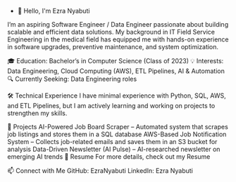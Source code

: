 - 👋 Hello, I'm Ezra Nyabuti

I’m an aspiring Software Engineer / Data Engineer passionate about building scalable and efficient data solutions. My background in IT Field Service Engineering in the medical field has equipped me with hands-on experience in software upgrades, preventive maintenance, and system optimization.

🎓 Education: Bachelor’s in Computer Science (Class of 2023)
💡 Interests: Data Engineering, Cloud Computing (AWS), ETL Pipelines, AI & Automation
🔍 Currently Seeking: Data Engineering roles

🛠️ Technical Experience
I have minimal experience with Python, SQL, AWS, and ETL Pipelines, but I am actively learning and working on projects to strengthen my skills.

📂 Projects
AI-Powered Job Board Scraper – Automated system that scrapes job listings and stores them in a SQL database
AWS-Based Job Notification System – Collects job-related emails and saves them in an S3 bucket for analysis
Data-Driven Newsletter (AI Pulse) – AI-researched newsletter on emerging AI trends
📄 Resume
For more details, check out my Resume

📫 Connect with Me
GitHub: EzraNyabuti
LinkedIn: Ezra Nyabuti


<!---
enyabuti/enyabuti is a ✨ special ✨ repository because its `README.md` (this file) appears on your GitHub profile.
You can click the Preview link to take a look at your changes.
--->
